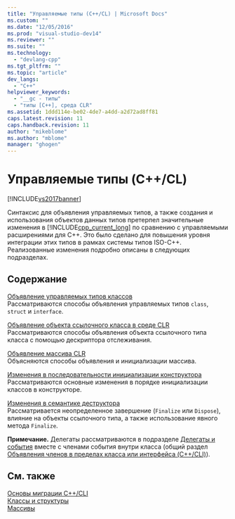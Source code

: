 ```yaml
---
title: "Управляемые типы (C++/CL) | Microsoft Docs"
ms.custom: ""
ms.date: "12/05/2016"
ms.prod: "visual-studio-dev14"
ms.reviewer: ""
ms.suite: ""
ms.technology: 
  - "devlang-cpp"
ms.tgt_pltfrm: ""
ms.topic: "article"
dev_langs: 
  - "C++"
helpviewer_keywords: 
  - "__gc - типы"
  - "типы [C++], среда CLR"
ms.assetid: 1ddd114e-be02-4de7-a4dd-a2d72ad8ff81
caps.latest.revision: 11
caps.handback.revision: 11
author: "mikeblome"
ms.author: "mblome"
manager: "ghogen"
---
```

# Управляемые типы (C++/CL)
[!INCLUDE[vs2017banner](../assembler/inline/includes/vs2017banner.md)]

Синтаксис для объявления управляемых типов, а также создания и использования объектов данных типов претерпел значительные изменения в [!INCLUDE[cpp_current_long](../dotnet/includes/cpp_current_long_md.md)] по сравнению с управляемыми расширениями для C\+\+.  Это было сделано для повышения уровня интеграции этих типов в рамках системы типов ISO\-C\+\+.  Реализованные изменения подробно описаны в следующих подразделах.  
  
## Содержание  
 [Объявление управляемых типов классов](../dotnet/declaration-of-a-managed-class-type.md)  
 Рассматриваются способы объявления управляемых типов `class`, `struct` и `interface`.  
  
 [Объявление объекта ссылочного класса в среде CLR](../dotnet/declaration-of-a-clr-reference-class-object.md)  
 Рассматриваются способы объявления объекта ссылочного типа класса с помощью дескриптора отслеживания.  
  
 [Объявление массива CLR](../dotnet/declaration-of-a-clr-array.md)  
 Объясняются способы объявления и инициализации массива.  
  
 [Изменения в последовательности инициализации конструктора](../Topic/Changes%20in%20Constructor%20Initialization%20Order.md)  
 Рассматриваются основные изменения в порядке инициализации классов в конструкторе.  
  
 [Изменения в семантике деструктора](../dotnet/changes-in-destructor-semantics.md)  
 Рассматривается неопределенное завершение \(`Finalize` или `Dispose`\), влияние на объекты ссылочного типа, а также использование явного метода `Finalize`.  
  
 **Примечание.** Делегаты рассматриваются в подразделе [Делегаты и события](../dotnet/delegates-and-events.md) вместе с членами события внутри класса \(общий раздел [Объявления членов в пределах класса или интерфейса \(C\+\+\/CLI\)](../dotnet/member-declarations-within-a-class-or-interface-cpp-cli.md)\).  
  
## См. также  
 [Основы миграции C\+\+\/CLI](../dotnet/cpp-cli-migration-primer.md)   
 [Классы и структуры](../windows/classes-and-structs-cpp-component-extensions.md)   
 [Массивы](../windows/arrays-cpp-component-extensions.md)